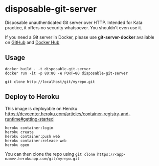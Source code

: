 # disposable-git-server
Disposable unauthenticated Git server over HTTP. Intended for Kata practice, it offers no security whatsoever. You shouldn't even use it.

If you need a Git server in Docker, please use **git-server-docker** available on [GitHub](https://github.com/jkarlosb/git-server-docker) and [Docker Hub](https://hub.docker.com/r/jkarlos/git-server-docker/)

## Usage
```
docker build . -t disposable-git-server
docker run -it -p 80:80 -e PORT=80 disposable-git-server

git clone http://localhost/git/myrepo.git
```

## Deploy to Heroku
This image is deployable on Heroku  
https://devcenter.heroku.com/articles/container-registry-and-runtime#getting-started

```
heroku container:login
heroku create
heroku container:push web
heroku container:release web
heroku open
```

You can then clone the repo using `git clone https://<app-name>.herokuapp.com/git/myrepo.git`
